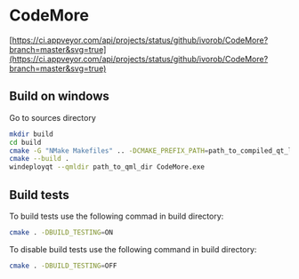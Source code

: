 # CodeMore

[https://ci.appveyor.com/api/projects/status/github/ivorob/CodeMore?branch=master&svg=true](https://ci.appveyor.com/api/projects/status/github/ivorob/CodeMore?branch=master&svg=true)

## Build on windows

Go to sources directory

```sh
mkdir build
cd build
cmake -G "NMake Makefiles" .. -DCMAKE_PREFIX_PATH=path_to_compiled_qt_libraries
cmake --build .
windeployqt --qmldir path_to_qml_dir CodeMore.exe
```

## Build tests

To build tests use the following commad in build directory:

```sh
cmake . -DBUILD_TESTING=ON
```

To disable build tests use the following command in build directory:

```sh
cmake . -DBUILD_TESTING=OFF
```
